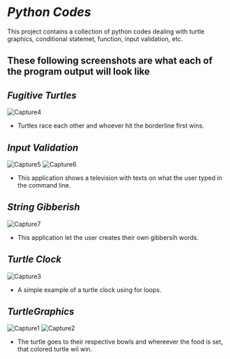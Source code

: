 # *Python Codes*
This project contains a collection of python codes dealing with turtle graphics, conditional statemet, function, input validation, etc.

## These following screenshots are what each of the program output will look like
## *Fugitive Turtles*
![Capture4](https://user-images.githubusercontent.com/60201371/80661029-11933480-8a53-11ea-92b7-fe81f77a8d5e.PNG)
* Turtles race each other and whoever hit the borderline first wins.

## *Input Validation*
![Capture5](https://user-images.githubusercontent.com/60201371/80661030-11933480-8a53-11ea-9847-aeb1cef17802.PNG)
![Capture6](https://user-images.githubusercontent.com/60201371/80661026-10fa9e00-8a53-11ea-8e72-8adb450576b5.PNG)
* This application shows a television with texts on what the user typed in the command line.

## *String Gibberish*
![Capture7](https://user-images.githubusercontent.com/60201371/80661028-11933480-8a53-11ea-8c8d-aa8d95eb098f.PNG)
* This application let the user creates their own gibbersih words.

## *Turtle Clock*
![Capture3](https://user-images.githubusercontent.com/60201371/80660802-5bc7e600-8a52-11ea-9b86-afddb97d122c.PNG)
* A simple example of a turtle clock using for loops.

## *TurtleGraphics*
![Capture1](https://user-images.githubusercontent.com/60201371/80660429-4bfbd200-8a51-11ea-8adb-82f7f9b00caf.PNG)
![Capture2](https://user-images.githubusercontent.com/60201371/80660431-4d2cff00-8a51-11ea-95e4-4b25ee31b0d7.PNG)
* The turtle goes to their respective bowls and whereever the food is set, that colored turtle wil win.





